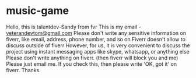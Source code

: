 # music-game

Hello, this is talentdev-Sandy from fvr
This is my email - veterandevtom@gmail.com
Please don't write any sensitive information on fiverr, like email, address, phone number, and so on
Fiverr doesn't allow to discuss outside of fiverr
However, for us, it is very convenient to discuss the project using instant messaging apps like skype, whatsapp, or anything else
Please don't write anything on fiverr. (then fiverr will block you and me)
Please just email me. 
If you check this, then please write 'OK, got it' on fiverr.
Thanks
